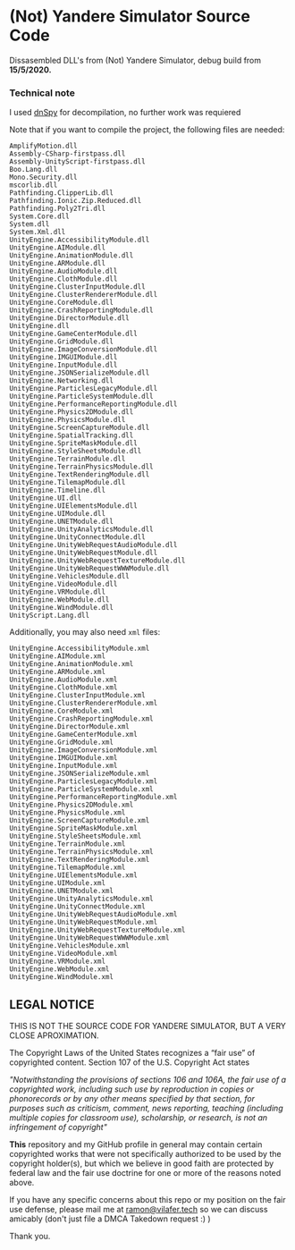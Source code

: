 # (Not) Yandere Simulator Source Code
Dissasembled DLL's from (Not) Yandere Simulator, debug build from __15/5/2020.__

### Technical note
I used [dnSpy](https://github.com/0xd4d/dnSpy) for decompilation, no further work was requiered

Note that if you want to compile the project, the following files are needed:

```
AmplifyMotion.dll
Assembly-CSharp-firstpass.dll
Assembly-UnityScript-firstpass.dll
Boo.Lang.dll
Mono.Security.dll
mscorlib.dll
Pathfinding.ClipperLib.dll
Pathfinding.Ionic.Zip.Reduced.dll
Pathfinding.Poly2Tri.dll
System.Core.dll
System.dll
System.Xml.dll
UnityEngine.AccessibilityModule.dll
UnityEngine.AIModule.dll
UnityEngine.AnimationModule.dll
UnityEngine.ARModule.dll
UnityEngine.AudioModule.dll
UnityEngine.ClothModule.dll
UnityEngine.ClusterInputModule.dll
UnityEngine.ClusterRendererModule.dll
UnityEngine.CoreModule.dll
UnityEngine.CrashReportingModule.dll
UnityEngine.DirectorModule.dll
UnityEngine.dll
UnityEngine.GameCenterModule.dll
UnityEngine.GridModule.dll
UnityEngine.ImageConversionModule.dll
UnityEngine.IMGUIModule.dll
UnityEngine.InputModule.dll
UnityEngine.JSONSerializeModule.dll
UnityEngine.Networking.dll
UnityEngine.ParticlesLegacyModule.dll
UnityEngine.ParticleSystemModule.dll
UnityEngine.PerformanceReportingModule.dll
UnityEngine.Physics2DModule.dll
UnityEngine.PhysicsModule.dll
UnityEngine.ScreenCaptureModule.dll
UnityEngine.SpatialTracking.dll
UnityEngine.SpriteMaskModule.dll
UnityEngine.StyleSheetsModule.dll
UnityEngine.TerrainModule.dll
UnityEngine.TerrainPhysicsModule.dll
UnityEngine.TextRenderingModule.dll
UnityEngine.TilemapModule.dll
UnityEngine.Timeline.dll
UnityEngine.UI.dll
UnityEngine.UIElementsModule.dll
UnityEngine.UIModule.dll
UnityEngine.UNETModule.dll
UnityEngine.UnityAnalyticsModule.dll
UnityEngine.UnityConnectModule.dll
UnityEngine.UnityWebRequestAudioModule.dll
UnityEngine.UnityWebRequestModule.dll
UnityEngine.UnityWebRequestTextureModule.dll
UnityEngine.UnityWebRequestWWWModule.dll
UnityEngine.VehiclesModule.dll
UnityEngine.VideoModule.dll
UnityEngine.VRModule.dll
UnityEngine.WebModule.dll
UnityEngine.WindModule.dll
UnityScript.Lang.dll
```

Additionally, you may also need `xml` files:

```
UnityEngine.AccessibilityModule.xml
UnityEngine.AIModule.xml
UnityEngine.AnimationModule.xml
UnityEngine.ARModule.xml
UnityEngine.AudioModule.xml
UnityEngine.ClothModule.xml
UnityEngine.ClusterInputModule.xml
UnityEngine.ClusterRendererModule.xml
UnityEngine.CoreModule.xml
UnityEngine.CrashReportingModule.xml
UnityEngine.DirectorModule.xml
UnityEngine.GameCenterModule.xml
UnityEngine.GridModule.xml
UnityEngine.ImageConversionModule.xml
UnityEngine.IMGUIModule.xml
UnityEngine.InputModule.xml
UnityEngine.JSONSerializeModule.xml
UnityEngine.ParticlesLegacyModule.xml
UnityEngine.ParticleSystemModule.xml
UnityEngine.PerformanceReportingModule.xml
UnityEngine.Physics2DModule.xml
UnityEngine.PhysicsModule.xml
UnityEngine.ScreenCaptureModule.xml
UnityEngine.SpriteMaskModule.xml
UnityEngine.StyleSheetsModule.xml
UnityEngine.TerrainModule.xml
UnityEngine.TerrainPhysicsModule.xml
UnityEngine.TextRenderingModule.xml
UnityEngine.TilemapModule.xml
UnityEngine.UIElementsModule.xml
UnityEngine.UIModule.xml
UnityEngine.UNETModule.xml
UnityEngine.UnityAnalyticsModule.xml
UnityEngine.UnityConnectModule.xml
UnityEngine.UnityWebRequestAudioModule.xml
UnityEngine.UnityWebRequestModule.xml
UnityEngine.UnityWebRequestTextureModule.xml
UnityEngine.UnityWebRequestWWWModule.xml
UnityEngine.VehiclesModule.xml
UnityEngine.VideoModule.xml
UnityEngine.VRModule.xml
UnityEngine.WebModule.xml
UnityEngine.WindModule.xml
```

## LEGAL NOTICE
THIS IS NOT THE SOURCE CODE FOR YANDERE SIMULATOR, BUT A VERY CLOSE APROXIMATION.

The Copyright Laws of the United States recognizes a “fair use” of copyrighted content.  Section 107 of the U.S. Copyright Act states

_"Notwithstanding the provisions of sections 106 and 106A, the fair use of a copyrighted work, including such use by reproduction in copies or phonorecords or by any other means specified by that section, for purposes such as criticism, comment, news reporting, teaching (including multiple copies for classroom use), scholarship, or research, is not an infringement of copyright"_

__This__ repository and my GitHub profile in general may contain certain copyrighted works that were not specifically authorized to be used by the copyright holder(s), but which we believe in good faith are protected by federal law and the fair use doctrine for one or more of the reasons noted above. 

If you have any specific concerns about this repo or my position on the fair use defense, please mail me at ramon@vilafer.tech so we can discuss amicably (don't just file a DMCA Takedown request :) )    

Thank you.

